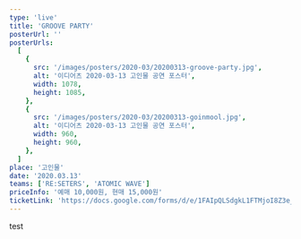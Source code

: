 ```yaml
---
type: 'live'
title: 'GROOVE PARTY'
posterUrl: ''
posterUrls:
  [
    {
      src: '/images/posters/2020-03/20200313-groove-party.jpg',
      alt: '이디어츠 2020-03-13 고인물 공연 포스터',
      width: 1078,
      height: 1085,
    },
    {
      src: '/images/posters/2020-03/20200313-goinmool.jpg',
      alt: '이디어츠 2020-03-13 고인물 공연 포스터',
      width: 960,
      height: 960,
    },
  ]
place: '고인물'
date: '2020.03.13'
teams: ['RE:SETERS', 'ATOMIC WAVE']
priceInfo: '예매 10,000원, 현매 15,000원'
ticketLink: 'https://docs.google.com/forms/d/e/1FAIpQLSdgkL1FTMjoI8Z3e_Q32X4E-HrGrVDv4M2BP3LRh3thW3ps4g/viewform?vc=0&c=0&w=1'
---
```


test

